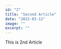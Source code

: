 ```yaml
---
id: "2"
title: "Second Article"
date: "2022-03-12"
image: ""
excerpt: ""
---
```


This is 2nd Article